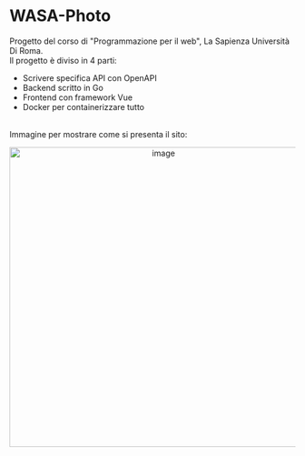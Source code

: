 # WASA-Photo
Progetto del corso di "Programmazione per il web", La Sapienza Università Di Roma.
<br>
Il progetto è diviso in 4 parti:
- Scrivere specifica API con OpenAPI
- Backend scritto in Go
- Frontend con framework Vue
- Docker per containerizzare tutto
<br> 
Immagine per mostrare come si presenta il sito:<br>
<p align="center">
  <img width="527" alt="image" src="https://github.com/Raffo24/WASA-Photo/assets/46811658/ad94afd6-a0a5-4a2c-9ada-e267f5ae4cbc">
</p>
